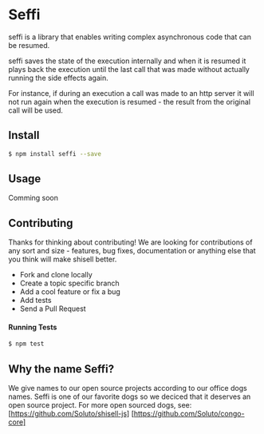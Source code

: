 # Seffi
seffi is a library that enables writing complex asynchronous code that can be resumed.

seffi saves the state of the execution internally and when it is resumed it plays back the execution until the last call that was made without actually running the side effects again.

For instance, if during an execution a call was made to an http server it will not run again when the execution is resumed - the result from the original call will be used.

## Install
```sh
$ npm install seffi --save
```

## Usage
Comming soon

## Contributing
Thanks for thinking about contributing! We are looking for contributions of any sort and size - features, bug fixes, documentation or anything else that you think will make shisell better.
* Fork and clone locally
* Create a topic specific branch
* Add a cool feature or fix a bug
* Add tests
* Send a Pull Request

#### Running Tests
```sh
$ npm test
```

## Why the name Seffi?
We give names to our open source projects according to our office dogs names. Seffi is one of our favorite dogs so we deciced that it deserves an open source project.
For more open sourced dogs, see:
[https://github.com/Soluto/shisell-js]
[https://github.com/Soluto/congo-core]
